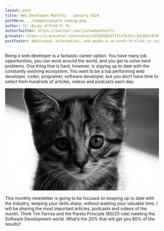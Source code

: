 ```yaml
---
layout: post
title: Web Developer Monthly - January 2020
postHero: ../images/people_coding.png
author: St. Asuzu Alfred P. M.
authorTwitter: https://twitter.com/justwebandsoft1
gravatar: https://s.gravatar.com/avatar/afd2658e571fce3542cc1dc863c8707c?s=150
postFooter: Additional information, and maybe a <a href="#">link or two</a>
---
```


Being a web developer is a fantastic career option. You have many job opportunities, you can work around the world, and you get to solve hard problems. One thing that is hard, however, is staying up to date with the constantly evolving ecosystem. You want to be a top performing web developer, coder, programer, software developer, but you don’t have time to select from hundreds of articles, videos and podcasts each day.

<img class="pull-left" src="images/kitten.jpg"
alt="kitten">

This monthly newsletter is going to be focused on keeping up to date with the industry, keeping your skills sharp, without wasting your valuable time. I will be sharing the most important articles, podcasts and videos of the month. Think Tim Ferriss and the Pareto Principle (80/20 rule) meeting the Software Development world. What’s the 20% that will get you 80% of the results?